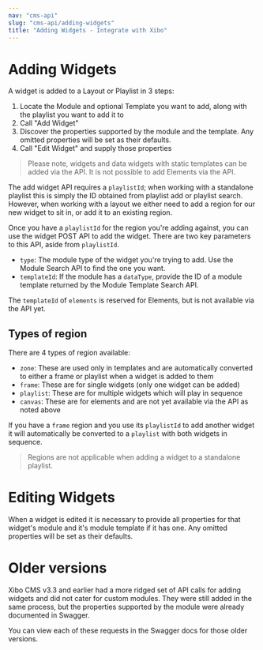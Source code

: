 ```yaml
---
nav: "cms-api"
slug: "cms-api/adding-widgets"
title: "Adding Widgets - Integrate with Xibo"
---
```


# Adding Widgets
A widget is added to a Layout or Playlist in 3 steps:

1. Locate the Module and optional Template you want to add, along with the playlist you want to add it to
2. Call "Add Widget"
3. Discover the properties supported by the module and the template. Any omitted properties will be set as their defaults.
4. Call "Edit Widget" and supply those properties

> Please note, widgets and data widgets with static templates can be added via the API. It is not possible to add Elements via the API.

The add widget API requires a `playlistId`; when working with a standalone playlist this is simply the ID obtained from playlist add or playlist search. However, when working with a layout we either need to add a region for our new widget to sit in, or add it to an existing region.

Once you have a `playlistId` for the region you're adding against, you can use the widget POST API to add the widget. There are two key parameters to this API, aside from `playlistId`.

 - `type`: The module type of the widget you're trying to add. Use the Module Search API to find the one you want.
 - `templateId`: If the module has a `dataType`, provide the ID of a module template returned by the Module Template Search API.

The `templateId` of `elements` is reserved for Elements, but is not available via the API yet.

## Types of region
There are 4 types of region available:

 - `zone`: These are used only in templates and are automatically converted to either a frame or playlist when a widget is added to them
 - `frame`: These are for single widgets (only one widget can be added)
 - `playlist`: These are for multiple widgets which will play in sequence
 - `canvas`: These are for elements and are not yet available via the API as noted above

If you have a `frame` region and you use its `playlistId` to add another widget it will automatically be converted to a `playlist` with both widgets in sequence.

> Regions are not applicable when adding a widget to a standalone playlist.

# Editing Widgets
When a widget is edited it is necessary to provide all properties for that widget's module and it's module template if it has one. Any omitted properties will be set as their defaults. 

# Older versions
Xibo CMS v3.3 and earlier had a more ridged set of API calls for adding widgets and did not cater for custom modules. They were still added in the same process, but the properties supported by the module were already documented in Swagger. 

You can view each of these requests in the Swagger docs for those older versions.
